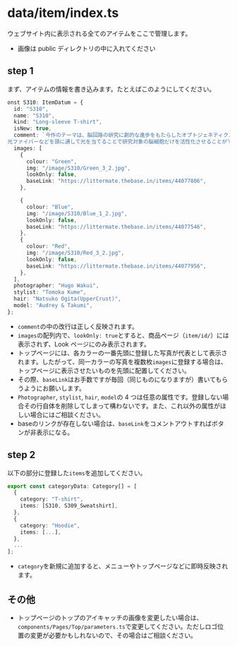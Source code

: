 # data/item/index.ts

ウェブサイト内に表示される全てのアイテムをここで管理します。

- 画像は public ディレクトリの中に入れてください

## step 1

まず、アイテムの情報を書き込みます。たとえばこのようにしてください。

```ts
onst S310: ItemDatum = {
  id: "S310",
  name: "S310",
  kind: "Long-sleeve T-shirt",
  isNew: true,
  comment: `今作のテーマは、脳回路の研究に劇的な進歩をもたらしたオプトジェネティクス（光遺伝学）という実験手法です。
光ファイバーなどを頭に通して光を当てることで研究対象の脳細胞だけを活性化させることができます。`,
  images: [
    {
      colour: "Green",
      img: "/image/S310/Green_3_2.jpg",
      lookOnly: false,
      baseLink: "https://littermate.thebase.in/items/44077806",
    },

    {
      colour: "Blue",
      img: "/image/S310/Blue_1_2.jpg",
      lookOnly: false,
      baseLink: "https://littermate.thebase.in/items/44077546",
    },
    {
      colour: "Red",
      img: "/image/S310/Red_3_2.jpg",
      lookOnly: false,
      baseLink: "https://littermate.thebase.in/items/44077956",
    },
  ],
  photographer: "Hugo Wakui",
  stylist: "Tomoka Kume",
  hair: "Natsuko Ogita(UpperCrust)",
  model: "Audrey & Takumi",
};
```

- `comment`の中の改行は正しく反映されます。
- `images`の配列内で、`lookOnly: true`とすると、商品ページ（`item/id/`）には表示されず、Look ページにのみ表示されます。
- トップページには、各カラーの一番先頭に登録した写真が代表として表示されます。したがって、同一カラーの写真を複数枚`images`に登録する場合は、トップページに表示させたいものを先頭に配置してください。
- その際、`baseLink`はお手数ですが毎回（同じものになりますが）書いてもらうようにお願いします。
- `Photographer`, `stylist`, `hair`, `model`の 4 つは任意の属性です。登録しない場合その行自体を削除してしまって構わないです。また、これ以外の属性がほしい場合にはご相談ください。
- baseのリンクが存在しない場合は、`baseLink`をコメントアウトすればボタンが非表示になる。

## step 2

以下の部分に登録した`items`を追加してください。

```ts
export const categoryData: Category[] = [
  {
    category: "T-shirt",
    items: [S310, S309_Sweatshirt],
  },
  {
    category: "Hoodie",
    items: [...],
  },
  ...
];
```

- `category`を新規に追加すると、メニューやトップページなどに即時反映されます。

## その他

- トップページのトップのアイキャッチの画像を変更したい場合は、`components/Pages/Top/parameters.ts`で変更してください。ただしロゴ位置の変更が必要かもしれないので、その場合はご相談ください。
